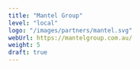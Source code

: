 ```yaml
---
title: "Mantel Group"
level: "local"
logo: "/images/partners/mantel.svg"
webUrl: https://mantelgroup.com.au/
weight: 5
draft: true
---
```

